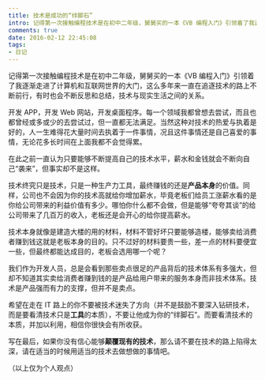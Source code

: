 ```yaml
---
title: 技术是成功的“绊脚石”
intro: 记得第一次接触编程技术是在初中二年级，舅舅买的一本《VB 编程入门》引领着了我逐渐走进了计算机和互联网世界的大门，这么多年来一直在追逐技术的路上不断前行，有时也会不断反思和总结，技术与现实生活之间的关系。
comments: true
date: 2016-02-12 22:45:08
tags:
- 日记
---
```


记得第一次接触编程技术是在初中二年级，舅舅买的一本《VB 编程入门》引领着了我逐渐走进了计算机和互联网世界的大门，这么多年来一直在追逐技术的路上不断前行，有时也会不断反思和总结，技术与现实生活之间的关系。

开发 APP，开发 Web 网站，开发桌面程序。每一个领域我都曾想去尝试，而且也都曾经或多或少的去尝试过，但一直都无法满足。当然这种对技术的热爱与执着是好的，人一生难得花大量时间去执着于一件事情，况且这件事情还是自己喜爱的事情，无论花多长时间在上面我都不会觉得累。

在此之前一直认为只要能够不断提高自己的技术水平，薪水和金钱就会不断向自己“袭来”，但事实却不是这样。

技术终究只是技术，只是一种生产力工具，最终赚钱的还是**产品本身**的价值。同样，公司也不会因为你的技术高就给你增加薪水，毕竟老板们给员工涨薪水看的是你给公司带来的利益价值有多少。哪怕你什么都不会做，但是能够“夸夸其谈”的给公司带来了几百万的收入，老板还是会开心的给你提高薪水。

技术本身就像是建造大楼的用的材料，材料不管好坏只要能够造楼，能够卖给消费者赚到钱这就是老板本身的目的。只不过好的材料要贵一些，差一点的材料要便宜一些，但最终都能达成目的，老板会选用哪一个呢？

我们作为开发人员，总是会看到那些卖点很足的产品背后的技术体系有多强大，但却不知道其实卖给消费者赚到钱的是产品给用户带来的服务本身而非技术体系。技术是产品强而有力的支撑，但并不是卖点。

希望在走在 IT 路上的你不要被技术迷失了方向（并不是鼓励不要深入钻研技术，而是要看清技术只是**工具**的本质），不要让他成为你的“绊脚石”。而要看清技术的本质，并加以利用，相信你很快会有所收获。

写在最后，如果你没有信心能够**颠覆现有的技术**，那么请不要在技术的路上陷得太深，请在适当的时候用适当的技术去做想做的事情吧。

（以上仅为个人观点）
